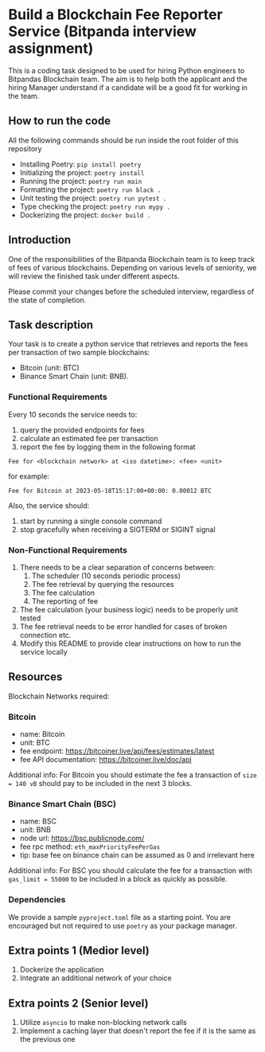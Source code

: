 # Build a Blockchain Fee Reporter Service (Bitpanda interview assignment)

This is a coding task designed to be used for hiring Python engineers to Bitpandas Blockchain team. The aim is to help 
both the applicant and the hiring Manager understand if a candidate will be a good fit for working in the team. 

## How to run the code
All the following commands should be run inside the root folder of this repository
* Installing Poetry: ```pip install poetry```
* Initializing the project: ```poetry install```
* Running the project: ```poetry run main```
* Formatting the project: ```poetry run black .```
* Unit testing the project: ```poetry run pytest .```
* Type checking the project: ```poetry run mypy .```
* Dockerizing the project: ```docker build .```

## Introduction
One of the responsibilities of the Bitpanda Blockchain team is to keep track of fees of various blockchains.
Depending on various levels of seniority, we will review the finished task under different aspects. 

Please commit your changes before the scheduled interview, regardless of the state of completion. 

## Task description
Your task is to create a python service that retrieves and reports the fees per transaction of two sample blockchains:
* Bitcoin (unit: BTC)
* Binance Smart Chain (unit: BNB).

### Functional Requirements
Every 10 seconds the service needs to:
1. query the provided endpoints for fees
2. calculate an estimated fee per transaction
3. report the fee by logging them in the following format
```
Fee for <blockchain network> at <iso datetime>: <fee> <unit>
```
for example:
```
Fee for Bitcoin at 2023-05-18T15:17:00+00:00: 0.00012 BTC
```

Also, the service should:
1. start by running a single console command
2. stop gracefully when receiving a SIGTERM or SIGINT signal

### Non-Functional Requirements
1. There needs to be a clear separation of concerns between:
   1. The scheduler (10 seconds periodic process)
   2. The fee retrieval by querying the resources
   3. The fee calculation
   4. The reporting of fee
2. The fee calculation (your business logic) needs to be properly unit tested
3. The fee retrieval needs to be error handled for cases of broken connection etc.
4. Modify this README to provide clear instructions on how to run the service locally

## Resources

Blockchain Networks required:

### Bitcoin
- name: Bitcoin
- unit: BTC
- fee endpoint: https://bitcoiner.live/api/fees/estimates/latest
- fee API documentation: https://bitcoiner.live/doc/api

Additional info: For Bitcoin you should estimate the fee a transaction of `size = 140 vB` should pay
to be included in the next 3 blocks.

### Binance Smart Chain (BSC)
- name: BSC
- unit: BNB
- node url: https://bsc.publicnode.com/
- fee rpc method: `eth_maxPriorityFeePerGas`
- tip: base fee on binance chain can be assumed as 0 and irrelevant here

Additional info: For BSC you should calculate the fee for a transaction with `gas_limit = 55000` to be included
in a block as quickly as possible.

### Dependencies
We provide a sample `pyproject.toml` file as a starting point. You are encouraged but not required to use `poetry`
as your package manager.

## Extra points 1 (Medior level)
1. Dockerize the application
2. Integrate an additional network of your choice

## Extra points 2 (Senior level)
1. Utilize `asyncio` to make non-blocking network calls
2. Implement a caching layer that doesn't report the fee if it is the same as the previous one
